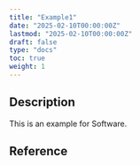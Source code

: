 ```yaml
---
title: "Example1"
date: "2025-02-10T00:00:00Z"
lastmod: "2025-02-10T00:00:00Z"
draft: false
type: "docs"
toc: true
weight: 1
---
```



## Description

This is an example for Software.

## Reference
